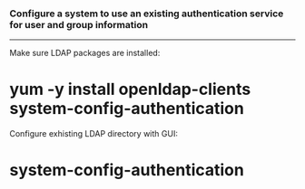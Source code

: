 ### Configure a system to use an existing authentication service for user and group information
---
Make sure LDAP packages are installed:
# yum -y install openldap-clients system-config-authentication

Configure exhisting LDAP directory with GUI:

# system-config-authentication
